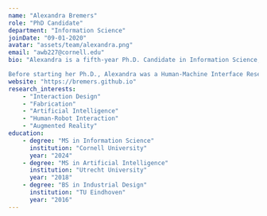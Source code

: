 ```yaml
---
name: "Alexandra Bremers"
role: "PhD Candidate" 
department: "Information Science"
joinDate: "09-01-2020" 
avatar: "assets/team/alexandra.png"
email: "awb227@cornell.edu"
bio: "Alexandra is a fifth-year Ph.D. Candidate in Information Science, researching interaction design for collaborative machines. She holds an M.S. in Artificial Intelligence from Utrecht University (2018) and a B.S. in Industrial Design from Eindhoven University of Technology (2016).

Before starting her Ph.D., Alexandra was a Human-Machine Interface Researcher at Jaguar Land Rover in the UK (2017–2020). Her research internship experience includes Walt Disney Imagineering (2025), Accenture Labs (2023), Toyota Research Institute (2021), and National Taiwan University (2017)." 
website: "https://bremers.github.io"
research_interests: 
    - "Interaction Design" 
    - "Fabrication" 
    - "Artificial Intelligence"
    - "Human-Robot Interaction" 
    - "Augmented Reality" 
education:
    - degree: "MS in Information Science"
      institution: "Cornell University"
      year: "2024"
    - degree: "MS in Artificial Intelligence"
      institution: "Utrecht University"
      year: "2018"
    - degree: "BS in Industrial Design"
      institution: "TU Eindhoven"
      year: "2016"
---
```

